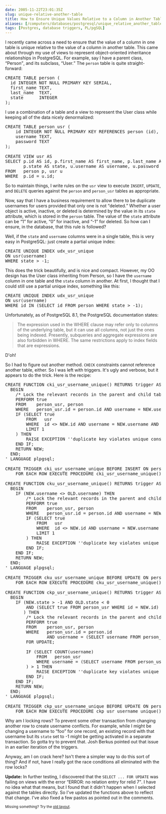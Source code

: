 ```yaml
--- 
date: 2005-11-22T23:01:35Z
slug: unique-relative-another-table
title: How to Ensure Unique Values Relative to a Column in Another Table
aliases: [/computers/databases/postgresql/unique_relative_another_table.html]
tags: [Postgres, database triggers, PL/pgSQL]
---
```


<p>I recently came across a need to ensure that the value of a column in one table is unique relative to the value of a column in another table. This came about through my use of views to represent object-oriented inheritance relationships in PostgreSQL. For example, say I have a parent class, <q>Person</q>, and its subclass, <q>User.</q> The <code>person</code> table is quite straight-forward:</p>

<pre>
CREATE TABLE person (
  id INTEGER NOT NULL PRIMARY KEY SERIAL,
  first_name TEXT,
  last_name  TEXT,
  state      INTEGER
);
</pre>

<p>I use a combination of a table and a view to represent the User class while keeping all of the data nicely denormalized:</p>

<pre>
CREATE TABLE person_usr (
    id INTEGER NOT NULL PRIMARY KEY REFERENCES person (id),
    username TEXT,
    password TEXT
);

CREATE VIEW usr AS
SELECT p.id AS id, p.first_name AS first_name, p.last_name AS last_name,
       p.state AS state, u.username AS username, u.password AS password
FROM   person p, usr u
WHERE  p.id = u.id;
</pre>

<p>So to maintain things, I write rules on the <code>usr</code> view to execute <code>INSERT</code>, <code>UPDATE</code>, and <code>DELETE</code> queries against the <code>person</code> and <code>person_usr</code> tables as appropriate.</p>

<p>Now, say that I have a business requirement to allow there to be duplicate usernames for users provided that only one is not <q>deleted.</q> Whether a user object is active, inactive, or deleted is determined by the value in its <code>state</code> attribute, which is stored in the <code>person</code> table. The value of the <code>state</code> attribute can be <q>1</q> for active, <q>0</q> for inactive, and <q>-1</q> for deleted. So how can I ensure, in the database, that this rule is followed?</p>

<p>Well, if the <code>state</code> and <code>username</code> columns were in a single table, this is very easy in PostgreSQL: just create a partial unique index:</p>

<pre>
CREATE UNIQUE INDEX udx_usr_unique
ON usr(username)
WHERE state &gt; -1;
</pre>

<p>This does the trick beautifully, and is nice and compact. However, my OO design has the User class inheriting from Person, so I have the <code>username</code> column in one table and the <code>state</code> column in another. At first, I thought that I could still use a partial unique index, something like this:</p>

<pre>
CREATE UNIQUE INDEX udx_usr_unique
ON usr(username)
WHERE id IN (SELECT id FROM person WHERE state &gt; -1);
</pre>

<p>Unfortunately, as of PostgreSQL 8.1, the PostgreSQL documentation states:</p>

<blockquote cite="http://www.postgresql.org/docs/8.1/interactive/sql-createindex.html">
<p>The expression used in the WHERE clause may refer only to columns of the underlying table, but it can use all columns, not just the ones being indexed. Presently, subqueries and aggregate expressions are also forbidden in WHERE. The same restrictions apply to index fields that are expressions.</p>
</blockquote>

<p>D'oh!</p>

<p>So I had to figure out another method. <code>CHECK</code> constraints cannot reference another table, either. So I was left with triggers. It's ugly and verbose, but it appears to do the trick. Here is the recipe:</p>

<pre>
CREATE FUNCTION cki_usr_username_unique() RETURNS trigger AS &#x0027;
  BEGIN
    /* Lock the relevant records in the parent and child tables. */
    PERFORM true
    FROM    person_usr, person
    WHERE   person_usr.id = person.id AND username = NEW.username FOR UPDATE;
    IF (SELECT true
        FROM   usr
        WHERE  id &lt;&gt; NEW.id AND username = NEW.username AND usr.state &gt; -1
        LIMIT 1
    ) THEN
        RAISE EXCEPTION &#x0027;&#x0027;duplicate key violates unique constraint &quot;ck_person_usr_username_unique&quot;&#x0027;&#x0027;;
    END IF;
    RETURN NEW;
  END;
&#x0027; LANGUAGE plpgsql;

CREATE TRIGGER cki_usr_username_unique BEFORE INSERT ON person_usr
    FOR EACH ROW EXECUTE PROCEDURE cki_usr_username_unique();

CREATE FUNCTION cku_usr_username_unique() RETURNS trigger AS &#x0027;
  BEGIN
    IF (NEW.username &lt;&gt; OLD.username) THEN
        /* Lock the relevant records in the parent and child tables. */
        PERFORM true
        FROM    person_usr, person
        WHERE   person_usr.id = person.id AND username = NEW.username FOR UPDATE;
        IF (SELECT true
            FROM   usr
            WHERE  id &lt;&gt; NEW.id AND username = NEW.username AND usr.state &gt; -1
            LIMIT 1
        ) THEN
            RAISE EXCEPTION &#x0027;&#x0027;duplicate key violates unique constraint &quot;ck_person_usr_username_unique&quot;&#x0027;&#x0027;;
        END IF;
    END IF;
    RETURN NEW;
  END;
&#x0027; LANGUAGE plpgsql;

CREATE TRIGGER cku_usr_username_unique BEFORE UPDATE ON person_usr
    FOR EACH ROW EXECUTE PROCEDURE cku_usr_username_unique();

CREATE FUNCTION ckp_usr_username_unique() RETURNS trigger AS &#x0027;
  BEGIN
    IF (NEW.state &gt; -1 AND OLD.state &lt; 0
        AND (SELECT true FROM person_usr WHERE id = NEW.id)
       ) THEN
        /* Lock the relevant records in the parent and child tables. */
        PERFORM true
        FROM    person_usr, person
        WHERE   person_usr.id = person.id
                AND username = (SELECT username FROM person_usr WHERE id = NEW.id)
        FOR UPDATE;

        IF (SELECT COUNT(username)
            FROM   person_usr
            WHERE username = (SELECT username FROM person_usr WHERE id = NEW.id)
        ) > 1 THEN
            RAISE EXCEPTION &#x0027;&#x0027;duplicate key violates unique constraint &quot;ck_person_usr_username_unique&quot;&#x0027;&#x0027;;
        END IF;
    END IF;
    RETURN NEW;
  END;
&#x0027; LANGUAGE plpgsql;

CREATE TRIGGER ckp_usr_username_unique BEFORE UPDATE ON person
    FOR EACH ROW EXECUTE PROCEDURE ckp_usr_username_unique();
</pre>
 
<p>Why am I locking rows? To prevent some other transaction from changing another row to create username conflicts. For example, while I might be changing a username to <q>foo</q> for one record, an existing record with that username but its <code>state</code> set to -1 might be getting activated in a separate transaction. So gotta try to prevent that. Josh Berkus pointed out that issue in an earlier iteration of the triggers.</p>

<p>Anyway, am I on crack here? Isn't there a simpler way to do this sort of thing? And if not, have I really got the race conditions all eliminated with the row locks?</p>

<p><strong>Update:</strong> In further testing, I discovered that the <code>SELECT ... FOR UPDATE</code> was failing on views with the error <q>ERROR:  no relation entry for relid 7</q>. I have no idea what that means, but I found that it didn't happen when I selected against the tables directly. So I've updated the functions above to reflect that change. I've also fixed a few pastos as pointed out in the comments.</p>
<p class="past"><small>Missing something? Try the <a rel="nofollow" href="http://past.justatheory.com/computers/databases/postgresql/unique_relative_another_table.html">old layout</a>.</small></p>


